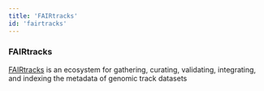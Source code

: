 ```yaml
---
title: 'FAIRtracks'
id: 'fairtracks'
---
```


### FAIRtracks

[FAIRtracks](https://fairtracks.github.io) is an ecosystem for gathering, curating, validating, integrating, and indexing the metadata of genomic track datasets
